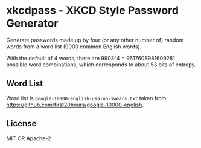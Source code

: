 # xkcdpass - XKCD Style Password Generator

Generate passwords made up by four (or any other number of) random words from a
word list (9903 common English words).

With the default of 4 words, there are 9903^4 = 9617608981609281 possible word
combinations, which corresponds to about 53 bits of entropy.

## Word List

Word list is `google-10000-english-usa-no-swears.txt` taken from
https://github.com/first20hours/google-10000-english.

## License

MIT OR Apache-2
